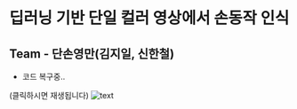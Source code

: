 # 딥러닝 기반 단일 컬러 영상에서 손동작 인식
## Team - 단손영만(김지일, 신한철)

* 코드 복구중..

(클릭하시면 재생됩니다)
![text](./assets/image01.gif)
